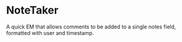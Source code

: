 # NoteTaker
A quick EM that allows comments to be added to a single notes field, formatted with user and timestamp.



